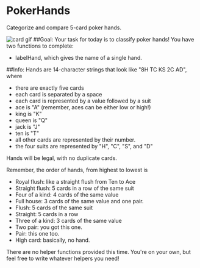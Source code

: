 # PokerHands
Categorize and compare 5-card poker hands.

![card gif](http://animationsa2z.com/attachments/Image/cards/cards2.gif)
##Goal:
Your task for today is to classify poker hands!  You have two functions to complete:

  - labelHand, which gives the name of a single hand.

##Info:
Hands are 14-character strings that look like "8H TC KS 2C AD", where
  - there are exactly five cards
  - each card is separated by a space
  - each card is represented by a value followed by a suit
  - ace is "A" (remember, aces can be either low or high!)
  - king is "K"
  - queen is "Q"
  - jack is "J"
  - ten is "T"
  - all other cards are represented by their number.
  - the four suits are represented by "H", "C", "S", and "D"

Hands will be legal, with no duplicate cards.

Remember, the order of hands, from highest to lowest is
  - Royal flush:      like a straight flush from Ten to Ace
  - Straight flush:   5 cards in a row of the same suit
  - Four of a kind:   4 cards of the same value
  - Full house:       3 cards of the same value and one pair.
  - Flush:            5 cards of the same suit
  - Straight:         5 cards in a row
  - Three of a kind:  3 cards of the same value
  - Two pair:         you got this one.
  - Pair:             this one too.
  - High card:        basically, no hand.

There are no helper functions provided this time.
You're on your own, but feel free to write whatever helpers you need!
